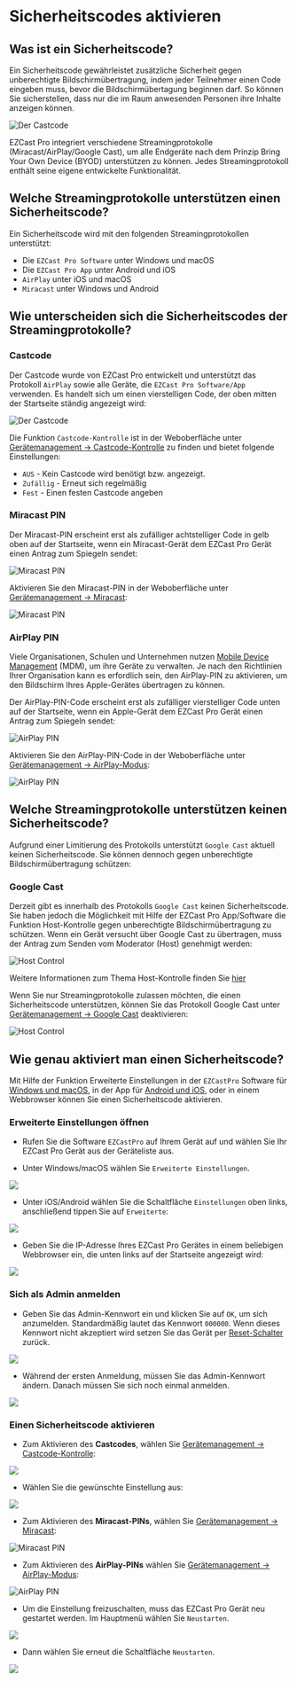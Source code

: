# Sicherheitscodes aktivieren

## Was ist ein Sicherheitscode?

Ein Sicherheitscode gewährleistet zusätzliche Sicherheit gegen unberechtigte Bildschirmübertragung, indem jeder Teilnehmer einen Code eingeben muss, bevor die Bildschirmübertagung beginnen darf. So können Sie sicherstellen, dass nur die im Raum anwesenden Personen ihre Inhalte anzeigen können. 

![Der Castcode](/assets/img/enter.castcode.png)

EZCast Pro integriert verschiedene Streamingprotokolle (Miracast/AirPlay/Google Cast), um alle Endgeräte nach dem Prinzip Bring Your Own Device (BYOD) unterstützen zu können. Jedes Streamingprotokoll enthält seine eigene entwickelte Funktionalität.

## Welche Streamingprotokolle unterstützen einen Sicherheitscode?

Ein Sicherheitscode wird mit den folgenden Streamingprotokollen unterstützt:

* Die `EZCast Pro Software` unter Windows und macOS
* Die `EZCast Pro App` unter Android und iOS
* `AirPlay` unter iOS und macOS
* `Miracast` unter Windows und Android

## Wie unterscheiden sich die Sicherheitscodes der Streamingprotokolle?

### Castcode

Der Castcode wurde von EZCast Pro entwickelt und unterstützt das Protokoll `AirPlay` sowie alle Geräte, die `EZCast Pro Software/App` verwenden. Es handelt sich um einen vierstelligen Code, der oben mitten der Startseite ständig angezeigt wird:

![Der Castcode](/assets/img/B10_Castcode.png)

Die Funktion `Castcode-Kontrolle` ist in der Weboberfläche unter [Gerätemanagement -> Castcode-Kontrolle](adv.settings.md#Castcode) zu finden und bietet folgende Einstellungen:

* `AUS` - Kein Castcode wird benötigt bzw. angezeigt.
* `Zufällig` - Erneut sich regelmäßig
* `Fest` - Einen festen Castcode angeben

### Miracast PIN 

Der Miracast-PIN erscheint erst als zufälliger achtstelliger Code in gelb oben auf der Startseite, wenn ein Miracast-Gerät dem EZCast Pro Gerät einen Antrag zum Spiegeln sendet:

![Miracast PIN ](/assets/img/ProIIDongle_MiracastPin.png)
 
Aktivieren Sie den Miracast-PIN in der Weboberfläche unter [Gerätemanagement -> Miracast](adv.settings.md#Miracast):

![Miracast PIN ](/assets/img/Miracast.pin.png)

### AirPlay PIN

Viele Organisationen, Schulen und Unternehmen nutzen [Mobile Device Management](https://support.apple.com/de-de/guide/deployment-education/edu1c1be3511/web) (MDM), um ihre Geräte zu verwalten. Je nach den Richtlinien Ihrer Organisation kann es erfordlich sein, den AirPlay-PIN zu aktivieren, um den Bildschirm Ihres Apple-Gerätes übertragen zu können.

Der AirPlay-PIN-Code erscheint erst als zufälliger vierstelliger Code unten auf der Startseite, wenn ein Apple-Gerät dem EZCast Pro Gerät einen Antrag zum Spiegeln sendet:

![AirPlay PIN](/assets/img/airplay.pin.png)
 
Aktivieren Sie den AirPlay-PIN-Code in der Weboberfläche unter [Gerätemanagement -> AirPlay-Modus](adv.settings.md#AirPlayMode):

![AirPlay PIN](/assets/img/ezcastpro.II.AirPlay.Settings.activate.png)

## Welche Streamingprotokolle unterstützen keinen Sicherheitscode?

Aufgrund einer Limitierung des Protokolls unterstützt `Google Cast` aktuell keinen Sicherheitscode. Sie können dennoch gegen unberechtigte Bildschirmübertragung schützen:

### Google Cast

Derzeit gibt es innerhalb des Protokolls `Google Cast` keinen Sicherheitscode. Sie haben jedoch die Möglichkeit mit Hilfe der EZCast Pro App/Software die Funktion Host-Kontrolle gegen unberechtigte Bildschirmübertragung zu schützen. Wenn ein Gerät  versucht über Google Cast zu übertragen, muss der Antrag zum Senden vom Moderator (Host) genehmigt werden:

![Host Control](/assets/img/AppHostKontrolle.png)

Weitere Informationen zum Thema Host-Kontrolle finden Sie [hier](ezcastproapp.md#hostcontrol)

Wenn Sie nur Streamingprotokolle zulassen möchten, die einen Sicherheitscode unterstützen, können Sie das Protokoll Google Cast unter [Gerätemanagement -> Google Cast](adv.settings.md#googlecast) deaktivieren:

![Host Control](/assets/img/googlecast.deactivate.png)

## Wie genau aktiviert man einen Sicherheitscode?

Mit Hilfe der Funktion Erweiterte Einstellungen in der `EZCastPro` Software für [Windows und macOS](quickstart.md#InstallSoftware), in der App für [Android und iOS](quickstart.md#InstallApp), oder in einem Webbrowser können Sie einen Sicherheitscode aktivieren.

### Erweiterte Einstellungen öffnen

* Rufen Sie die Software `EZCastPro` auf Ihrem Gerät auf und wählen Sie Ihr EZCast Pro Gerät aus der Geräteliste aus.

* Unter Windows/macOS wählen Sie `Erweiterte Einstellungen`.

![](/assets/img/Win-App-Advanced-Settings.png)

* Unter iOS/Android wählen Sie die Schaltfläche `Einstellungen` oben links, anschließend tippen Sie auf `Erweiterte`:

![](/assets/img/iOS_adv-settings.png)

* Geben Sie die IP-Adresse Ihres EZCast Pro Gerätes in einem beliebigen Webbrowser ein, die unten links auf der Startseite angezeigt wird:

![](/assets/img/ProDongleII_connected_to_router.png)

### Sich als Admin anmelden

* Geben Sie das Admin-Kennwort ein und klicken Sie auf `OK`, um sich anzumelden. Standardmäßig lautet das Kennwort `000000`. Wenn dieses Kennwort nicht akzeptiert wird setzen Sie das Gerät per [Reset-Schalter](reset.md#hardreset) zurück.

![](/assets/img/EZCastII_Login.png)

* Während der ersten Anmeldung, müssen Sie das Admin-Kennwort ändern. Danach müssen Sie sich noch einmal anmelden.

![](/assets/img/new_password.png)

### Einen Sicherheitscode aktivieren

* Zum Aktivieren des **Castcodes**, wählen Sie [Gerätemanagement -> Castcode-Kontrolle](adv.settings.md#Castcode):

![](/assets/img/ezcastpro.II.devicemanagement.castcode.png)

* Wählen Sie die gewünschte Einstellung aus:

![](/assets/img/ezcastpro.II.select.castcode.png)

* Zum Aktivieren des **Miracast-PINs**, wählen Sie [Gerätemanagement -> Miracast](adv.settings.md#Miracast):

![Miracast PIN ](/assets/img/Miracast.pin.png)

* Zum Aktivieren des **AirPlay-PINs** wählen Sie [Gerätemanagement -> AirPlay-Modus](adv.settings.md#AirPlayMode):

![AirPlay PIN](/assets/img/ezcastpro.II.AirPlay.Settings.activate.png)

* Um die Einstellung freizuschalten, muss das EZCast Pro Gerät neu gestartet werden. Im Hauptmenü wählen Sie `Neustarten`.

![](/assets/img/prostickII_menu.neustart.png)

* Dann wählen Sie erneut die Schaltfläche `Neustarten`.

![](/assets/img/restart.jpg)

